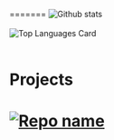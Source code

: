 

=======
![Github stats](https://github-readme-stats.vercel.app/api?username=raisaken&show_icons=true&theme=algolia&count_private=true)
<br><br>
![Top Languages Card](https://github-readme-stats.vercel.app/api/top-langs/?username=raisaken&theme=algolia)
<br><br>
# Projects
[![Repo name](https://github-readme-stats.vercel.app/api/pin/?username=raisaken&repo=An4softDigitalClassReactWebsite&theme=algolia)](https://github.com/raisaken/An4softDigitalClassReactWebsite)
=======
